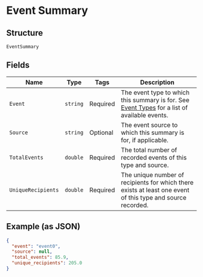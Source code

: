 
# Event Summary

## Structure

`EventSummary`

## Fields

| Name | Type | Tags | Description |
|  --- | --- | --- | --- |
| `Event` | `string` | Required | The event type to which this summary is for.  See [Event Types](../../#events-types) for a list of available events. |
| `Source` | `string` | Optional | The event source to which this summary is for, if applicable. |
| `TotalEvents` | `double` | Required | The total number of recorded events of this type and source. |
| `UniqueRecipients` | `double` | Required | The unique number of recipients for which there exists at least one event of this type and source recorded. |

## Example (as JSON)

```json
{
  "event": "event0",
  "source": null,
  "total_events": 85.9,
  "unique_recipients": 205.0
}
```

